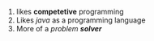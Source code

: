 1. likes **competetive** programming
2. Likes *java* as a programming language
3. More of a _problem **solver**_
